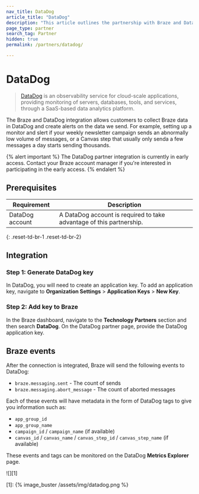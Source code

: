 ```yaml
---
nav_title: DataDog
article_title: "DataDog"
description: "This article outlines the partnership with Braze and DataDog, an observability service for cloud-scale applications, providing monitoring of servers, databases, tools, and services, through a SaaS-based data analytics platform."
page_type: partner
search_tag: Partner
hidden: true
permalink: /partners/datadog/

---
```


# DataDog

> [DataDog](https://www.datadoghq.com/) is an observability service for cloud-scale applications, providing monitoring of servers, databases, tools, and services, through a SaaS-based data analytics platform.

The Braze and DataDog integration allows customers to collect Braze data in DataDog and create alerts on the data we send. For example, setting up a monitor and slert if your weekly newsletter campaign sends an abnormally low volume of messages, or a Canvas step that usually only senda a few messages a day starts sending thousands. 

{% alert important %}
The DataDog partner integration is currently in early access. Contact your Braze account manager if you're interested in participating in the early access.
{% endalert %}

## Prerequisites 

| Requirement | Description |
|---|---|
| DataDog account | A DataDog account is required to take advantage of this partnership. |
{: .reset-td-br-1 .reset-td-br-2}

## Integration

### Step 1: Generate DataDog key

In DataDog, you will need to create an application key. To add an application key, navigate to **Organization Settings** > **Application Keys** > **New Key**.

### Step 2: Add key to Braze

In the Braze dashboard, navigate to the **Technology Partners** section and then search **DataDog**. On the DataDog partner page, provide the  DataDog application key. 

## Braze events

After the connection is integrated, Braze will send the following events to DataDog:

- `braze.messaging.sent` - The count of sends
- `braze.messaging.abort_message` - The count of aborted messages

Each of these events will have metadata in the form of DataDog tags to give you information such as:

- `app_group_id`
- `app_group_name`
- `campaign_id` / `campaign_name` (if available)
- `canvas_id` / `canvas_name` / `canvas_step_id` / `canvas_step_name` (if available)

These events and tags can be monitored on the DataDog **Metrics Explorer** page.

![][1]

[1]: {% image_buster /assets/img/datadog.png %}



